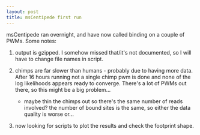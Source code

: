 ```yaml
---
layout: post
title: msCentipede first run
---
```


msCentipede ran overnight, and have now called binding on a couple of PWMs. Some notes:

1. output is gzipped. I somehow missed that/it's not documented, so I will have to change file names in script.

2. chimps are far slower than humans - probably due to having more data. After 16 hours running not a single chimp pwm is done and none of the log likelihoods appears ready to converge. There's a lot of PWMs out there, so this might be a big problem...
    
    * maybe thin the chimps out so there's the same number of reads involved? the number of bound sites is the same, so either the data quality is worse or...

3. now looking for scripts to plot the results and check the footprint shape. 